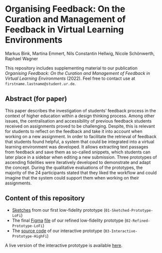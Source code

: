 # Organising Feedback: On the Curation and Management of Feedback in Virtual Learning Environments
Markus Bink, Martina Emmert, Nils Constantin Hellwig, Nicole Schönwerth, Raphael Wagner

This repository includes supplementing material to our publication _Organising Feedback: On the Curation and Management of Feedback in Virtual Learning Environments_ (2022). Feel free to contact use at `firstname.lastname@student.ur.de`.

## Abstract (for paper)

This paper describes the investigation of students’ feedback process in the context of higher education within a design thinking process. Among other issues, the centralisation and accessibility of previous feedback students received on assignments proved to be challenging. Despite, this is relevant for students to reflect on the feedback and take it into account when working on a new assignment. In order to facilitate the retrieval of feedback that students found helpful, a system that could be integrated into a virtual learning environment was developed. It allows extracting text passages from feedback and save them as so-called snippets, which students can later place in a sidebar when editing a new submission. Three prototypes of ascending fidelities were iteratively developed to demonstrate and adapt the concept. During the qualitative evaluations of the prototypes, the majority of the 24 participants stated that they liked the workflow and could imagine that the system could support them when working on their assignments.

## Content of this repository

- [Sketches](./01-Sketched-Prototype-LoFi/) from our first low-fidelity prototype (`01-Sketched-Prototype-LoFi`)
- The final [Figma](https://www.figma.com/) [file](./02-Refined-Prototype-LoFi/) of our refined low-fidelity prototype (`02-Refined-Prototype-LoFi`)
- The [source code](./03-Interactive-Prototype-HighFi/) of our interactive prototype (`03-Interactive-Prototype-HighFi`)

A live version of the interactive prototype is available [here](https://nilshellwig.github.io/FeedbackPool-Prototyping/).
